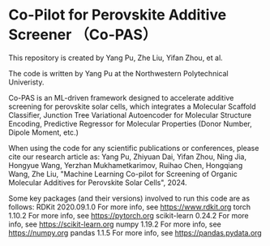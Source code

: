 # Co-Pilot for Perovskite Additive Screener （Co-PAS）

This repository is created by Yang Pu, Zhe Liu, Yifan Zhou, et al. 

The code is written by Yang Pu at the Northwestern Polytechnical Univeristy. 

Co-PAS is an ML-driven framework designed to accelerate additive screening for perovskite solar cells, which integrates a Molecular Scaffold Classifier, Junction Tree Variational Autoencoder for Molecular Structure Encoding, Predictive Regressor for Molecular Properties (Donor Number, Dipole Moment, etc.)

When using the code for any scientific publications or conferences, please cite our research article as:
Yang Pu, Zhiyuan Dai, Yifan Zhou, Ning Jia, Hongyue Wang, Yerzhan Mukhametkarimov, Ruihao Chen, Hongqiang Wang, Zhe Liu, "Machine Learning Co-pilot for Screening of Organic Molecular Additives for Perovskite Solar Cells", 2024.

Some key packages (and their versions) involved to run this code are as follows:
RDKit 2020.09.1.0
For more info, see https://www.rdkit.org
torch 1.10.2
For more info, see https://pytorch.org
scikit-learn 0.24.2
For more info, see https://scikit-learn.org
numpy 1.19.2
For more info, see https://numpy.org
pandas 1.1.5
For more info, see https://pandas.pydata.org




